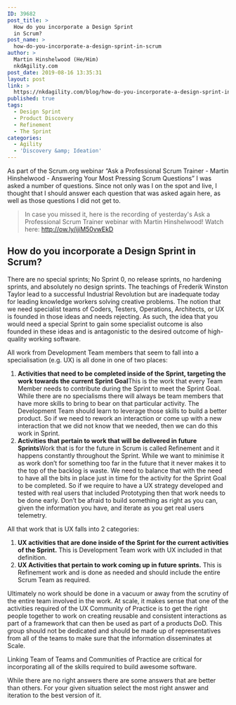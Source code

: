 ```yaml
---
ID: 39682
post_title: >
  How do you incorporate a Design Sprint
  in Scrum?
post_name: >
  how-do-you-incorporate-a-design-sprint-in-scrum
author: >
  Martin Hinshelwood (He/Him)
  nkdAgility.com
post_date: 2019-08-16 13:35:31
layout: post
link: >
  https://nkdagility.com/blog/how-do-you-incorporate-a-design-sprint-in-scrum/
published: true
tags:
  - Design Sprint
  - Product Discovery
  - Refinement
  - The Sprint
categories:
  - Agility
  - 'Discovery &amp; Ideation'
---
```

<!-- wp:paragraph -->
<p>As part of the Scrum.org webinar “Ask a Professional Scrum Trainer - Martin Hinshelwood - Answering Your Most Pressing Scrum Questions” I was asked a number of questions. Since not only was I on the spot and live, I thought that I should answer each question that was asked again here, as well as those questions I did not get to.</p>
<!-- /wp:paragraph -->

<!-- wp:quote -->
<blockquote class="wp-block-quote"><p>In case you missed it, here is the recording of yesterday's Ask a Professional Scrum Trainer webinar with Martin Hinshelwood! Watch here: <a href="http://ow.ly/ijiM50vwEkD" data-cke-saved-href="http://ow.ly/ijiM50vwEkD">http://ow.ly/ijiM50vwEkD</a></p></blockquote>
<!-- /wp:quote -->

<!-- wp:heading -->
<h2 id="h-how-do-you-incorporate-a-design-sprint-in-scrum">How do you incorporate a Design Sprint in Scrum?</h2>
<!-- /wp:heading -->

<!-- wp:paragraph -->
<p>There are no special sprints; No Sprint 0, no release sprints, no hardening sprints, and absolutely no design sprints. The teachings of Frederik Winston Taylor lead to a successful Industrial Revolution but are inadequate today for leading knowledge workers solving creative problems. The notion that we need specialist teams of Coders, Testers, Operations, Architects, or UX is founded in those ideas and needs rejecting. As such, the idea that you would need a special Sprint to gain some specialist outcome is also founded in these ideas and is antagonistic to the desired outcome of high-quality working software.</p>
<!-- /wp:paragraph -->

<!-- wp:paragraph -->
<p>All work from Development Team members that seem to fall into a specialisation (e.g. UX) is all done in one of two places:</p>
<!-- /wp:paragraph -->

<!-- wp:list {"ordered":true} -->
<ol><li><strong>Activities that need to be completed inside of the Sprint, targeting the work towards the current Sprint Goal</strong>This is the work that every Team Member needs to contribute during the Sprint to meet the Sprint Goal. While there are no specialisms there will always be team members that have more skills to bring to bear on that particular activity. The Development Team should learn to leverage those skills to build a better product. So if we need to rework an interaction or come up with a new interaction that we did not know that we needed, then we can do this work in Sprint.</li><li><strong>Activities that pertain to work that will be delivered in future Sprints</strong>Work that is for the future in Scrum is called Refinement and it happens constantly throughout the Sprint. While we want to minimise it as work don’t for something too far in the future that it never makes it to the top of the backlog is waste. We need to balance that with the need to have all the bits in place just in time for the activity for the Sprint Goal to be completed. So if we require to have a UX strategy developed and tested with real users that included Prototyping then that work needs to be done early. Don’t be afraid to build something as right as you can, given the information you have, and iterate as you get real users telemetry.</li></ol>
<!-- /wp:list -->

<!-- wp:paragraph -->
<p>All that work that is UX falls into 2 categories:</p>
<!-- /wp:paragraph -->

<!-- wp:list {"ordered":true} -->
<ol><li><strong>UX activities that are done inside of the Sprint for the current activities of the Sprint.</strong> This is Development Team work with UX included in that definition.</li><li><strong>UX Activities that pertain to work coming up in future sprints.</strong> This is Refinement work and is done as needed and should include the entire Scrum Team as required.</li></ol>
<!-- /wp:list -->

<!-- wp:paragraph -->
<p>Ultimately no work should be done in a vacuum or away from the scrutiny of the entire team involved in the work. At scale, it makes sense that one of the activities required of the UX Community of Practice is to get the right people together to work on creating reusable and consistent interactions as part of a framework that can then be used as part of a products DoD. This group should not be dedicated and should be made up of representatives from all of the teams to make sure that the information disseminates at Scale.</p>
<!-- /wp:paragraph -->

<!-- wp:paragraph -->
<p>Linking Team of Teams and Communities of Practice are critical for incorporating all of the skills required to build awesome software.</p>
<!-- /wp:paragraph -->

<!-- wp:paragraph -->
<p>While there are no right answers there are some answers that are better than others. For your given situation select the most right answer and iteration to the best version of it.</p>
<!-- /wp:paragraph -->